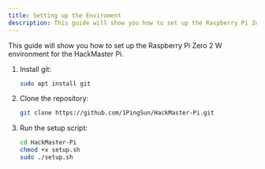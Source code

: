 ```yaml
---
title: Setting up the Enviroment
description: This guide will show you how to set up the Raspberry Pi Zero 2 W environment for the HackMaster Pi.
---
```


This guide will show you how to set up the Raspberry Pi Zero 2 W environment for the HackMaster Pi.

1. Install git:
    ```bash
    sudo apt install git
    ```
2. Clone the repository:
    ```bash
    git clone https://github.com/1PingSun/HackMaster-Pi.git
    ```
3. Run the setup script:
    ```bash
    cd HackMaster-Pi
    chmod +x setup.sh
    sudo ./setup.sh
    ```
